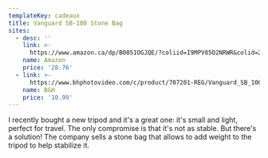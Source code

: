 ```yaml
---
templateKey: cadeaux
title: Vanguard SB-100 Stone Bag
sites:
  - desc: ''
    link: >-
      https://www.amazon.ca/dp/B0051OGJQE/?coliid=I9MPV85O2NRWR&colid=2JQ92RAZIDPNX&psc=0&ref_=lv_ov_lig_dp_it
    name: Amazon
    price: '28.76'
  - link: >-
      https://www.bhphotovideo.com/c/product/707201-REG/Vanguard_SB_100_SB_100_Stone_Bag.html
    name: B&H
    price: '10.99'
---
```

I recently bought a new tripod and it's a great one: it's small and light, perfect for travel. The only compromise is that it's not as stable. But there's a solution! The company sells a stone bag that allows to add weight to the tripod to help stabilize it.
